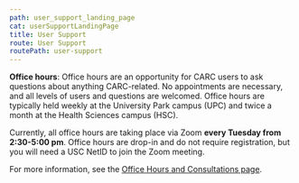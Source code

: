 ```yaml
---
path: user_support_landing_page
cat: userSupportLandingPage
title: User Support
route: User Support
routePath: user-support
---
```


**Office hours**: Office hours are an opportunity for CARC users to ask questions about anything CARC-related. No appointments are necessary, and all levels of users and questions are welcomed. Office hours are typically held weekly at the University Park campus (UPC) and twice a month at the Health Sciences campus (HSC).

Currently, all office hours are taking place via Zoom **every Tuesday from 2:30-5:00 pm**. Office hours are drop-in and do not require registration, but you will need a USC NetID to join the Zoom meeting.

For more information, see the [Office Hours and Consultations page](/education-and-outreach/office-hours).
